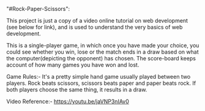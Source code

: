 "#Rock-Paper-Scissors":

This project is just a copy of a video online tutorial on web development (see below for link), and is used to understand the very basics of web development. 

This is a single-player game, in which once you have made your choice, you could see whether you win, lose or the match ends in a draw
based on what the computer(depicting the opponent) has chosen. The score-board keeps account of how many games you have won and lost.

Game Rules:-
It's a pretty simple hand game usually played between two players. 
Rock beats scissors, scissors beats paper and paper beats rock.
If both players choose the same thing, it results in a draw. 

Video Reference:-
https://youtu.be/jaVNP3nIAv0
